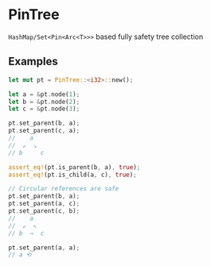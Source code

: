 # PinTree
`HashMap/Set<Pin<Arc<T>>>` based fully safety tree collection
## Examples
```rust
let mut pt = PinTree::<i32>::new();

let a = &pt.node(1);
let b = &pt.node(2);
let c = &pt.node(3);

pt.set_parent(b, a);
pt.set_parent(c, a);
//    a
//  ↙  ↘
// b     c

assert_eq!(pt.is_parent(b, a), true);
assert_eq!(pt.is_child(a, c), true);
```
```rust
// Circular references are safe
pt.set_parent(b, a);
pt.set_parent(a, c);
pt.set_parent(c, b);
//    a
//  ↙  ↖
// b  →  c

pt.set_parent(a, a);
// a ⟲
```